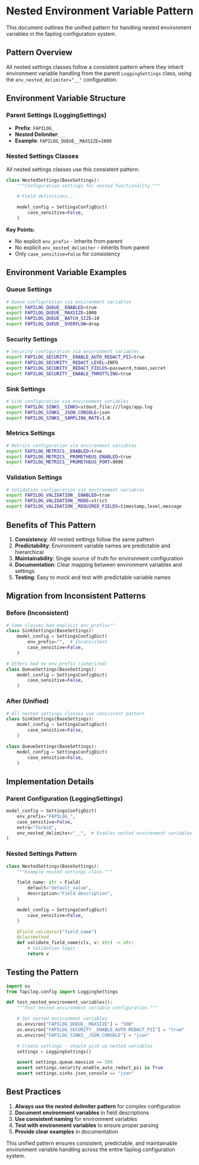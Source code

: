# Nested Environment Variable Pattern

This document outlines the unified pattern for handling nested environment variables in the fapilog configuration system.

## Pattern Overview

All nested settings classes follow a consistent pattern where they inherit environment variable handling from the parent `LoggingSettings` class, using the `env_nested_delimiter="__"` configuration.

## Environment Variable Structure

### Parent Settings (LoggingSettings)

- **Prefix**: `FAPILOG_`
- **Nested Delimiter**: `__`
- **Example**: `FAPILOG_QUEUE__MAXSIZE=1000`

### Nested Settings Classes

All nested settings classes use this consistent pattern:

```python
class NestedSettings(BaseSettings):
    """Configuration settings for nested functionality."""

    # Field definitions...

    model_config = SettingsConfigDict(
        case_sensitive=False,
    )
```

**Key Points:**

- No explicit `env_prefix` - inherits from parent
- No explicit `env_nested_delimiter` - inherits from parent
- Only `case_sensitive=False` for consistency

## Environment Variable Examples

### Queue Settings

```bash
# Queue configuration via environment variables
export FAPILOG_QUEUE__ENABLED=true
export FAPILOG_QUEUE__MAXSIZE=1000
export FAPILOG_QUEUE__BATCH_SIZE=10
export FAPILOG_QUEUE__OVERFLOW=drop
```

### Security Settings

```bash
# Security configuration via environment variables
export FAPILOG_SECURITY__ENABLE_AUTO_REDACT_PII=true
export FAPILOG_SECURITY__REDACT_LEVEL=INFO
export FAPILOG_SECURITY__REDACT_FIELDS=password,token,secret
export FAPILOG_SECURITY__ENABLE_THROTTLING=true
```

### Sink Settings

```bash
# Sink configuration via environment variables
export FAPILOG_SINKS__SINKS=stdout,file:///logs/app.log
export FAPILOG_SINKS__JSON_CONSOLE=json
export FAPILOG_SINKS__SAMPLING_RATE=1.0
```

### Metrics Settings

```bash
# Metrics configuration via environment variables
export FAPILOG_METRICS__ENABLED=true
export FAPILOG_METRICS__PROMETHEUS_ENABLED=true
export FAPILOG_METRICS__PROMETHEUS_PORT=9090
```

### Validation Settings

```bash
# Validation configuration via environment variables
export FAPILOG_VALIDATION__ENABLED=true
export FAPILOG_VALIDATION__MODE=strict
export FAPILOG_VALIDATION__REQUIRED_FIELDS=timestamp,level,message
```

## Benefits of This Pattern

1. **Consistency**: All nested settings follow the same pattern
2. **Predictability**: Environment variable names are predictable and hierarchical
3. **Maintainability**: Single source of truth for environment configuration
4. **Documentation**: Clear mapping between environment variables and settings
5. **Testing**: Easy to mock and test with predictable variable names

## Migration from Inconsistent Patterns

### Before (Inconsistent)

```python
# Some classes had explicit env_prefix=""
class SinkSettings(BaseSettings):
    model_config = SettingsConfigDict(
        env_prefix="",  # Inconsistent
        case_sensitive=False,
    )

# Others had no env_prefix (inherited)
class QueueSettings(BaseSettings):
    model_config = SettingsConfigDict(
        case_sensitive=False,
    )
```

### After (Unified)

```python
# All nested settings classes use consistent pattern
class SinkSettings(BaseSettings):
    model_config = SettingsConfigDict(
        case_sensitive=False,
    )

class QueueSettings(BaseSettings):
    model_config = SettingsConfigDict(
        case_sensitive=False,
    )
```

## Implementation Details

### Parent Configuration (LoggingSettings)

```python
model_config = SettingsConfigDict(
    env_prefix="FAPILOG_",
    case_sensitive=False,
    extra="forbid",
    env_nested_delimiter="__",  # Enables nested environment variables
)
```

### Nested Settings Pattern

```python
class NestedSettings(BaseSettings):
    """Example nested settings class."""

    field_name: str = Field(
        default="default_value",
        description="Field description",
    )

    model_config = SettingsConfigDict(
        case_sensitive=False,
    )

    @field_validator("field_name")
    @classmethod
    def validate_field_name(cls, v: str) -> str:
        # Validation logic
        return v
```

## Testing the Pattern

```python
import os
from fapilog.config import LoggingSettings

def test_nested_environment_variables():
    """Test nested environment variable configuration."""

    # Set nested environment variables
    os.environ["FAPILOG_QUEUE__MAXSIZE"] = "500"
    os.environ["FAPILOG_SECURITY__ENABLE_AUTO_REDACT_PII"] = "true"
    os.environ["FAPILOG_SINKS__JSON_CONSOLE"] = "json"

    # Create settings - should pick up nested variables
    settings = LoggingSettings()

    assert settings.queue.maxsize == 500
    assert settings.security.enable_auto_redact_pii is True
    assert settings.sinks.json_console == "json"
```

## Best Practices

1. **Always use the nested delimiter pattern** for complex configuration
2. **Document environment variables** in field descriptions
3. **Use consistent naming** for environment variables
4. **Test with environment variables** to ensure proper parsing
5. **Provide clear examples** in documentation

This unified pattern ensures consistent, predictable, and maintainable environment variable handling across the entire fapilog configuration system.
